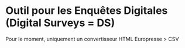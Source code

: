 # Outil pour les Enquêtes Digitales (Digital Surveys = DS)

Pour le moment, uniquement un convertisseur HTML Europresse > CSV
